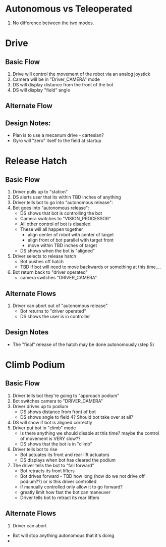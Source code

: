 


Autonomous vs Teleoperated
======
1. No difference between the two modes.

Drive
======
## Basic Flow
1. Drive will control the movement of the robot via an analog joystick
2. Camera will be in "Driver_CAMERA" mode
2. DS will display distance from the front of the bot
3. DS will display "field" angle	

## Alternate Flow

## Design Notes:
- Plan is to use a mecanum drive - cartesian?
- Gyro will "zero" itself to the field at startup

Release Hatch
======
## Basic Flow
1. Driver pulls up to "station"
2. DS alerts user that its within TBD inches of anything 
3. Driver tells bot to go into "autonomous release":
4. Bot goes into "autonomous release":
	- DS shows that bot is controlling the bot
	- Camera switches to "VISION_PROCESSOR"
	- All other control of bot is disabled
	- These will all happen together
		- align center of robot with center of target
		- align front of bot parallel with target front
		- move within TBD inches of target
	- DS shows when the bot is "aligned"
5. Driver selects to release hatch
	- Bot pushes off hatch
	- TBD if bot will need to move backwards or something at this time....
6. Bot return back to "driver operated"
	- camera switches "DRIVER_CAMERA"

## Alternate Flows
1. Driver can abort out of "autonomous release"
	- Bot returns to "driver operated"
	- DS shows the user is in controller

## Design Notes
- The "final" release of the hatch may be done autonomously (step 5)

Climb Podium
======
## Basic Flow
1. Driver tells bot they're going to "approach podium"
2. Bot switches camera to  "DRIVER_CAMERA"
3. Driver drives up to podium
	- DS shows distance from front of bot
	- DS shows angle to field
4? Should bot take over at all?
5. DS will show if bot is aligned correctly
6. Driver put bot in "climb" mode
	- Is there anything we should disable at this time? maybe the control of movement is VERY slow??
	- DS shows that the bot is in "climb"
7. Driver tells bot to rise
	- Bot actuates its front and rear lift actuators
	- DS displays when bot has cleared the podium
8. The driver tells the bot to "fall forward"
	- Bot retracts its front lifters
	- Bot drives forward - TBD how long (how do we not drive off podium??) or is this driver controlled
    - if manually controlled only allow it to go forward?
    - greatly limit how fast the bot can maneuver
	- Driver tells bot to retract its rear lifters

## Alternate Flows
1. Driver can abort
  - Bot will stop anything autonomous that it's doing
  - 
